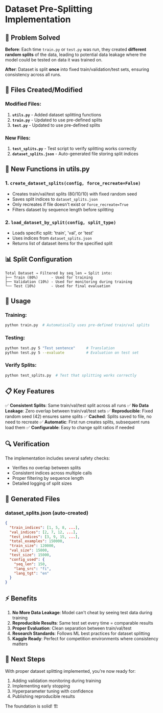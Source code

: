 # Dataset Pre-Splitting Implementation

## 🎯 **Problem Solved**

**Before**: Each time `train.py` or `test.py` was run, they created **different random splits** of the data, leading to potential data leakage where the model could be tested on data it was trained on.

**After**: Dataset is split **once** into fixed train/validation/test sets, ensuring consistency across all runs.

## 📁 **Files Created/Modified**

### **Modified Files:**
1. **`utils.py`** - Added dataset splitting functions
2. **`train.py`** - Updated to use pre-defined splits
3. **`test.py`** - Updated to use pre-defined splits

### **New Files:**
1. **`test_splits.py`** - Test script to verify splitting works correctly
2. **`dataset_splits.json`** - Auto-generated file storing split indices

## 🔧 **New Functions in utils.py**

### 1. `create_dataset_splits(config, force_recreate=False)`
- Creates train/val/test splits (80/10/10) with fixed random seed
- Saves split indices to `dataset_splits.json`
- Only recreates if file doesn't exist or `force_recreate=True`
- Filters dataset by sequence length before splitting

### 2. `load_dataset_by_split(config, split_type)`
- Loads specific split: 'train', 'val', or 'test'
- Uses indices from `dataset_splits.json`
- Returns list of dataset items for the specified split

## 📊 **Split Configuration**

```
Total Dataset → Filtered by seq_len → Split into:
├── Train (80%)      - Used for training
├── Validation (10%) - Used for monitoring during training  
└── Test (10%)       - Used for final evaluation
```

## 🚀 **Usage**

### **Training:**
```bash
python train.py  # Automatically uses pre-defined train/val splits
```

### **Testing:**
```bash
python test.py 5 "Test sentence"     # Translation
python test.py 5 --evaluate          # Evaluation on test set
```

### **Verify Splits:**
```bash
python test_splits.py  # Test that splitting works correctly
```

## 📋 **Key Features**

✅ **Consistent Splits**: Same train/val/test split across all runs
✅ **No Data Leakage**: Zero overlap between train/val/test sets
✅ **Reproducible**: Fixed random seed (42) ensures same splits
✅ **Cached**: Splits saved to file, no need to recreate
✅ **Automatic**: First run creates splits, subsequent runs load them
✅ **Configurable**: Easy to change split ratios if needed

## 🔍 **Verification**

The implementation includes several safety checks:
- Verifies no overlap between splits
- Consistent indices across multiple calls
- Proper filtering by sequence length
- Detailed logging of split sizes

## 📝 **Generated Files**

### **dataset_splits.json** (auto-created)
```json
{
  "train_indices": [1, 5, 8, ...],
  "val_indices": [2, 7, 12, ...], 
  "test_indices": [3, 9, 15, ...],
  "total_examples": 150000,
  "train_size": 120000,
  "val_size": 15000, 
  "test_size": 15000,
  "config_used": {
    "seq_len": 150,
    "lang_src": "fi",
    "lang_tgt": "en"
  }
}
```

## ⚡ **Benefits**

1. **No More Data Leakage**: Model can't cheat by seeing test data during training
2. **Reproducible Results**: Same test set every time = comparable results
3. **Proper Evaluation**: Clean separation between train/val/test
4. **Research Standards**: Follows ML best practices for dataset splitting
5. **Kaggle Ready**: Perfect for competition environments where consistency matters

## 🎉 **Next Steps**

With proper dataset splitting implemented, you're now ready for:
1. Adding validation monitoring during training
2. Implementing early stopping
3. Hyperparameter tuning with confidence
4. Publishing reproducible results

The foundation is solid! 🏗️

